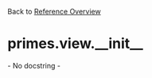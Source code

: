 
Back to [Reference Overview](https://github.com/pyrustic/primes/blob/master/docs/reference)

# primes.view.\_\_init\_\_

\- No docstring \-

<br>


```python

```


